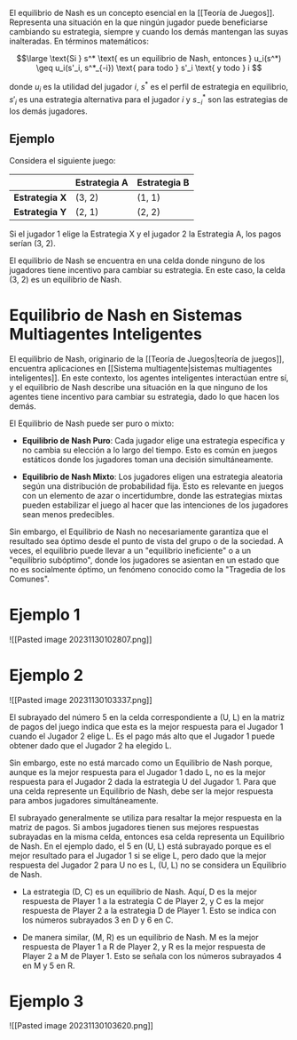 El equilibrio de Nash es un concepto esencial en la [[Teoría de Juegos]]. Representa una situación en la que ningún jugador puede beneficiarse cambiando su estrategia, siempre y cuando los demás mantengan las suyas inalteradas. En términos matemáticos:

$$\large
\text{Si } s^* \text{ es un equilibrio de Nash, entonces } u_i(s^*) \geq u_i(s'_i, s^*_{-i}) \text{ para todo } s'_i \text{ y todo } i
$$

donde $u_i$ es la utilidad del jugador $i$, $s^*$ es el perfil de estrategia en equilibrio, $s'_i$ es una estrategia alternativa para el jugador $i$ y $s^*_{-i}$ son las estrategias de los demás jugadores.

## Ejemplo

Considera el siguiente juego:

|        | Estrategia A | Estrategia B |
|--------|--------------|--------------|
| **Estrategia X** | (3, 2)       | (1, 1)       |
| **Estrategia Y** | (2, 1)       | (2, 2)       |

Si el jugador 1 elige la Estrategia X y el jugador 2 la Estrategia A, los pagos serían (3, 2).

El equilibrio de Nash se encuentra en una celda donde ninguno de los jugadores tiene incentivo para cambiar su estrategia. En este caso, la celda (3, 2) es un equilibrio de Nash.

# Equilibrio de Nash en Sistemas Multiagentes Inteligentes

El equilibrio de Nash, originario de la [[Teoría de Juegos|teoría de juegos]], encuentra aplicaciones en [[Sistema multiagente|sistemas multiagentes inteligentes]]. En este contexto, los agentes inteligentes interactúan entre sí, y el equilibrio de Nash describe una situación en la que ninguno de los agentes tiene incentivo para cambiar su estrategia, dado lo que hacen los demás.

El Equilibrio de Nash puede ser puro o mixto:

- **Equilibrio de Nash Puro**: Cada jugador elige una estrategia específica y no cambia su elección a lo largo del tiempo. Esto es común en juegos estáticos donde los jugadores toman una decisión simultáneamente.
    
- **Equilibrio de Nash Mixto**: Los jugadores eligen una estrategia aleatoria según una distribución de probabilidad fija. Esto es relevante en juegos con un elemento de azar o incertidumbre, donde las estrategias mixtas pueden estabilizar el juego al hacer que las intenciones de los jugadores sean menos predecibles.


Sin embargo, el Equilibrio de Nash no necesariamente garantiza que el resultado sea óptimo desde el punto de vista del grupo o de la sociedad. A veces, el equilibrio puede llevar a un "equilibrio ineficiente" o a un "equilibrio subóptimo", donde los jugadores se asientan en un estado que no es socialmente óptimo, un fenómeno conocido como la "Tragedia de los Comunes".

# Ejemplo 1

![[Pasted image 20231130102807.png]]

# Ejemplo 2

![[Pasted image 20231130103337.png]]

El subrayado del número 5 en la celda correspondiente a (U, L) en la matriz de pagos del juego indica que esta es la mejor respuesta para el Jugador 1 cuando el Jugador 2 elige L. Es el pago más alto que el Jugador 1 puede obtener dado que el Jugador 2 ha elegido L.

Sin embargo, este no está marcado como un Equilibrio de Nash porque, aunque es la mejor respuesta para el Jugador 1 dado L, no es la mejor respuesta para el Jugador 2 dada la estrategia U del Jugador 1. Para que una celda represente un Equilibrio de Nash, debe ser la mejor respuesta para ambos jugadores simultáneamente.

El subrayado generalmente se utiliza para resaltar la mejor respuesta en la matriz de pagos. Si ambos jugadores tienen sus mejores respuestas subrayadas en la misma celda, entonces esa celda representa un Equilibrio de Nash. En el ejemplo dado, el 5 en (U, L) está subrayado porque es el mejor resultado para el Jugador 1 si se elige L, pero dado que la mejor respuesta del Jugador 2 para U no es L, (U, L) no se considera un Equilibrio de Nash.

- La estrategia (D, C) es un equilibrio de Nash. Aquí, D es la mejor respuesta de Player 1 a la estrategia C de Player 2, y C es la mejor respuesta de Player 2 a la estrategia D de Player 1. Esto se indica con los números subrayados 3 en D y 6 en C.
    
- De manera similar, (M, R) es un equilibrio de Nash. M es la mejor respuesta de Player 1 a R de Player 2, y R es la mejor respuesta de Player 2 a M de Player 1. Esto se señala con los números subrayados 4 en M y 5 en R.

# Ejemplo 3

![[Pasted image 20231130103620.png]]

